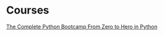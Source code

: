 # Courses

[The Complete Python Bootcamp From Zero to Hero in Python](https://drive.google.com/drive/folders/1vbyJ26ojnw5NvEpL2mrRkl5N--zqc1yZ)
